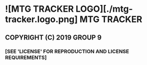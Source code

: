 # ![MTG TRACKER LOGO][./mtg-tracker.logo.png]  MTG TRACKER

## COPYRIGHT (C) 2019 GROUP 9
### [SEE 'LICENSE' FOR REPRODUCTION AND LICENSE REQUIREMENTS]
